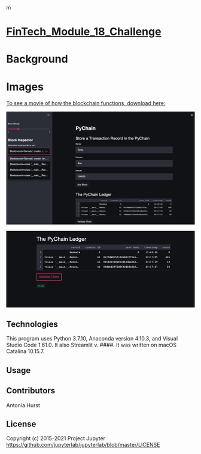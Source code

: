 m
# [FinTech_Module_18_Challenge](https://github.com/toniahurst/FinTech_Module_18_Challenge)

# Background



# Images

[To see a movie of how the blockchain functions, download here:](https://github.com/toniahurst/FinTech_Module_18_Challenge/blob/main/Screen%20Recording%202021-11-01%20at%201.16.25%20PM.mov)

![Fig 1](https://github.com/toniahurst/FinTech_Module_18_Challenge/blob/main/Mod_18_Fig_1.png)

![Fig 2](https://github.com/toniahurst/FinTech_Module_18_Challenge/blob/main/Mod_18_Fig_2.png)

## Technologies

This program uses Python 3.7.10, Anaconda version 4.10.3, and Visual Studio Code 1.61.0. It also Streamlit v. ####. It was written on macOS Catalina 10.15.7.

## Usage


## Contributors

Antonia Hurst

## License
Copyright (c) 2015-2021 Project Jupyter https://github.com/jupyterlab/jupyterlab/blob/master/LICENSE



